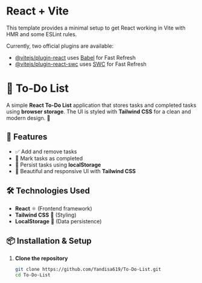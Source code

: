 # React + Vite

This template provides a minimal setup to get React working in Vite with HMR and some ESLint rules.

Currently, two official plugins are available:

- [@vitejs/plugin-react](https://github.com/vitejs/vite-plugin-react/blob/main/packages/plugin-react/README.md) uses [Babel](https://babeljs.io/) for Fast Refresh
- [@vitejs/plugin-react-swc](https://github.com/vitejs/vite-plugin-react-swc) uses [SWC](https://swc.rs/) for Fast Refresh

# 📝 To-Do List

A simple **React To-Do List** application that stores tasks and completed tasks using **browser storage**. The UI is styled with **Tailwind CSS** for a clean and modern design. 🚀

## 📌 Features
- ✅ Add and remove tasks
- 📌 Mark tasks as completed
- 🔄 Persist tasks using **localStorage**
- 🎨 Beautiful and responsive UI with **Tailwind CSS**

## 🛠️ Technologies Used
- **React** ⚛️ (Frontend framework)
- **Tailwind CSS** 🎨 (Styling)
- **LocalStorage** 💾 (Data persistence)

## 📦 Installation & Setup

1. **Clone the repository**  
   ```sh
   git clone https://github.com/Yandisa619/To-Do-List.git
   cd To-Do-List
